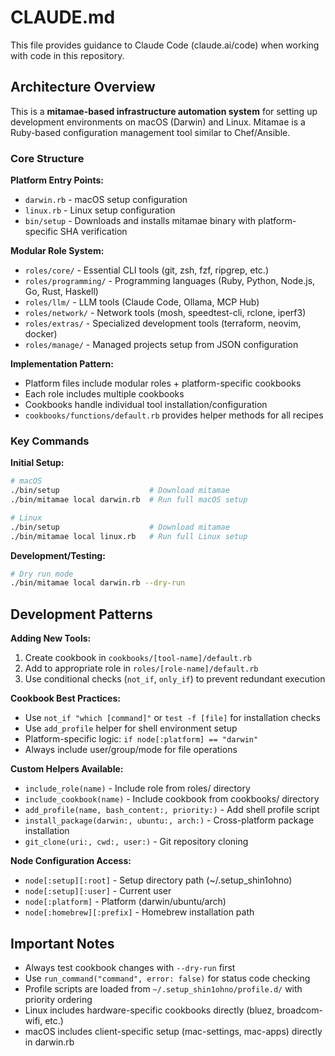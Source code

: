 # CLAUDE.md

This file provides guidance to Claude Code (claude.ai/code) when working with code in this repository.

## Architecture Overview

This is a **mitamae-based infrastructure automation system** for setting up development environments on macOS (Darwin) and Linux. Mitamae is a Ruby-based configuration management tool similar to Chef/Ansible.

### Core Structure

**Platform Entry Points:**

- `darwin.rb` - macOS setup configuration
- `linux.rb` - Linux setup configuration
- `bin/setup` - Downloads and installs mitamae binary with platform-specific SHA verification

**Modular Role System:**

- `roles/core/` - Essential CLI tools (git, zsh, fzf, ripgrep, etc.)
- `roles/programming/` - Programming languages (Ruby, Python, Node.js, Go, Rust, Haskell)
- `roles/llm/` - LLM tools (Claude Code, Ollama, MCP Hub)
- `roles/network/` - Network tools (mosh, speedtest-cli, rclone, iperf3)
- `roles/extras/` - Specialized development tools (terraform, neovim, docker)
- `roles/manage/` - Managed projects setup from JSON configuration

**Implementation Pattern:**

- Platform files include modular roles + platform-specific cookbooks
- Each role includes multiple cookbooks
- Cookbooks handle individual tool installation/configuration
- `cookbooks/functions/default.rb` provides helper methods for all recipes

### Key Commands

**Initial Setup:**

```bash
# macOS
./bin/setup                    # Download mitamae
./bin/mitamae local darwin.rb  # Run full macOS setup

# Linux
./bin/setup                    # Download mitamae
./bin/mitamae local linux.rb   # Run full Linux setup
```

**Development/Testing:**

```bash
# Dry run mode
./bin/mitamae local darwin.rb --dry-run
```

## Development Patterns

**Adding New Tools:**

1. Create cookbook in `cookbooks/[tool-name]/default.rb`
2. Add to appropriate role in `roles/[role-name]/default.rb`
3. Use conditional checks (`not_if`, `only_if`) to prevent redundant execution

**Cookbook Best Practices:**

- Use `not_if "which [command]"` or `test -f [file]` for installation checks
- Use `add_profile` helper for shell environment setup
- Platform-specific logic: `if node[:platform] == "darwin"`
- Always include user/group/mode for file operations

**Custom Helpers Available:**

- `include_role(name)` - Include role from roles/ directory
- `include_cookbook(name)` - Include cookbook from cookbooks/ directory
- `add_profile(name, bash_content:, priority:)` - Add shell profile script
- `install_package(darwin:, ubuntu:, arch:)` - Cross-platform package installation
- `git_clone(uri:, cwd:, user:)` - Git repository cloning

**Node Configuration Access:**

- `node[:setup][:root]` - Setup directory path (~/.setup_shin1ohno)
- `node[:setup][:user]` - Current user
- `node[:platform]` - Platform (darwin/ubuntu/arch)
- `node[:homebrew][:prefix]` - Homebrew installation path

## Important Notes

- Always test cookbook changes with `--dry-run` first
- Use `run_command("command", error: false)` for status code checking
- Profile scripts are loaded from `~/.setup_shin1ohno/profile.d/` with priority ordering
- Linux includes hardware-specific cookbooks directly (bluez, broadcom-wifi, etc.)
- macOS includes client-specific setup (mac-settings, mac-apps) directly in darwin.rb
